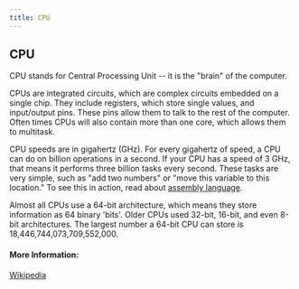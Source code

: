 ```yaml
---
title: CPU
---
```

## CPU

CPU stands for Central Processing Unit -- it is the "brain" of the computer. 

CPUs are integrated circuits, which are complex circuits embedded on a single chip. They include registers, which store single values, and input/output pins. These pins allow them to talk to the rest of the computer. Often times CPUs will also contain more than one core, which allows them to multitask. 

CPU speeds are in gigahertz (GHz). For every gigahertz of speed, a CPU can do on billion operations in a second. If your CPU has a speed of 3 GHz, that means it performs three billion tasks every second. These tasks are very simple, such as "add two numbers" or "move this variable to this location." To see this in action, read about <a href='https://en.wikipedia.org/wiki/Assembly_language'>assembly language</a>.


Almost all CPUs use a 64-bit architecture, which means they store information as 64 binary 'bits'. Older CPUs used 32-bit, 16-bit, and even 8-bit architectures. The largest number a 64-bit CPU can store is 18,446,744,073,709,552,000. 

<!-- The article goes here, in GitHub-flavored Markdown. Feel free to add YouTube videos, images, and CodePen/JSBin embeds  -->

#### More Information:
<a href='https://en.wikipedia.org/wiki/Central_processing_unit' target='_blank' rel='nofollow'>Wikipedia</a>


